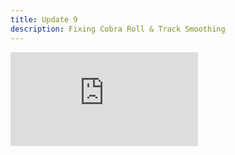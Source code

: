 ```yaml
---
title: Update 9
description: Fixing Cobra Roll & Track Smoothing
---
```

<div class="embed-wrapper"><iframe src="https://www.youtube.com/embed/NYP6SRPxjlY?si=meuZdHkv_7ZEli5i" title="YouTube video player" frameborder="0" allow="accelerometer; autoplay; clipboard-write; encrypted-media; gyroscope; picture-in-picture; web-share" referrerpolicy="strict-origin-when-cross-origin" allowfullscreen></iframe></div>

